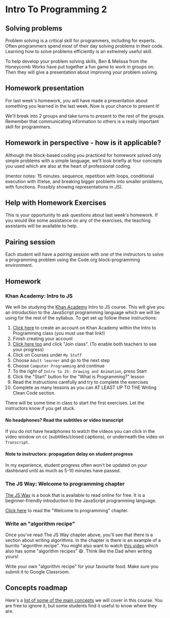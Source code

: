# Intro To Programming 2

## Solving problems

Problem solving is a critical skill for programmers, including for experts. Often programmers spend most of their day solving problems in their code. Learning how to solve problems efficiently is an extremely useful skill.

To help develop your problem solving skills, Ben & Melissa from the Honeycomb Works have put together a fun game to work in groups on. Then they will give a presentation about improving your problem solving.

## Homework presentation

For last week's homework, you will have made a presentation about something you learned in the last week. Now is your chance to present it!

We'll break into 2 groups and take turns to present to the rest of the groups. Remember that communicating information to others is a really important skill for programmers.

## Homework in perspective - how is it applicable? 

Although the block-based coding you practiced for homework solved only simple problems with a simple language, we'll look briefly at four concepts you used which are also at the heart of professional coding.

(mentor notes: 15 minutes.  sequence, repetition with loops, conditional execution with if/else, and breaking bigger problems into smaller problems, with functions.  Possibly showing representations in JS).

## Help with Homework Exercises

This is your opportunity to ask questions about last week's homework. If you would like some assistance on any of the exercises, the teaching assistants will be available to help.

## Pairing session

Each student will have a *pairing* session with one of the instructors to solve a programming problem using the Code.org block-programming environment.

## Homework

### Khan Academy: Intro to JS

We will be studying the [Khan Academy](https://www.khanacademy.org) Intro to JS course. This will give you an introduction to the JavaScript programming language which we will be using for the rest of the syllabus. To get set up follow these instructions:

1. [Click here](https://www.khanacademy.org/join/WU488UNX) to create an account on Khan Academy within the Intro to Programming class (you must use that link!)
1. Finish creating your account
1. [Click here too](https://www.khanacademy.org/join/YYP65VVP) and click "Join class".  (To enable both teachers to see your progress)
1. Click on Courses under `My Stuff`
1. Choose `Adult learner` and go to the next step
1. Choose `Computer Programming` and continue
1. To the right of `Intro to JS: Drawing and Animation`, press Start
1. Click the "Start" button for the "What is Programming?" lesson
1. Read the instructions carefully and try to complete the exercises
1. Complete as many lessons as you can AT LEAST UP TO THE Writing Clean Code section.

There will be some time in class to start the first exercises. Let the instructors know if you get stuck.

#### No headphones? Read the subtitles or video transcript

If you do not have headphones to watch the videos you can click in the video window on cc (subtitles/closed captions), or underneath the video on `Transcript`.

#### Note to instructors: propagation delay on student progress 

In my experience, student progress often won't be updated on your dashboard until as much as 5-10 minutes have passed.

### The JS Way: Welcome to programming chapter

[The JS Way](https://github.com/bpesquet/thejsway) is a book that is available to read online for free. It is a beginner-friendly introduction to the JavaScript programming language.

[Click here](https://github.com/bpesquet/thejsway/blob/master/manuscript/intro02.md) to read the "Welcome to programming" chapter.

### Write an "algorithm recipe"

Once you've read The JS Way chapter above, you'll see that there is a section about writing algorithms. In the chapter is there is an example of a burrito "algorithm recipe". You might also want to watch [this video](http://youtube.com/watch?v=cDA3_5982h8) which also has some "algorithm recipes" 😄. Think like the Dad when writing yours!

Write your own "algorithm recipe" for your favourite food. Make sure you submit it to Google Classroom.

## Concepts roadmap

Here's a [list of some of the main concepts](roadmap-of-concepts.md) we will cover in this course.  You are free to ignore it, but some students find it useful to know where they are.
